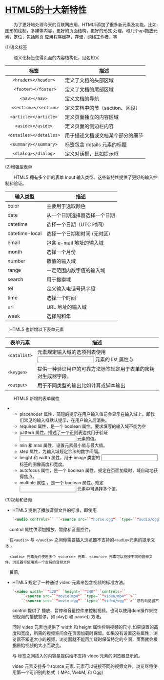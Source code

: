 # [HTML5的十大新特性](https://www.cnblogs.com/vicky1018/p/7705223.html)

　　为了更好地处理今天的互联网应用，HTML5添加了很多新元素及功能，比如: 图形的绘制，多媒体内容，更好的页面结构，更好的形式 处理，和几个api拖放元素，定位，包括网页 应用程序缓存，存储，网络工作者，等

(1)语义标签

　　语义化标签使得页面的内容结构化，见名知义

|          标签           | 描述                             |
| :---------------------: | -------------------------------- |
|   `<hrader></header>`   | 定义了文档的头部区域             |
|  ` <footer></footer>`   | 定义了文档的尾部区域             |
|      `<nav></nav>`      | 定义文档的导航                   |
| ` <section></section>`  | 定义文档中的节（section、区段）  |
|  `<article></article>`  | 定义页面独立的内容区域           |
|    `<aside></aside>`    | 定义页面的侧边栏内容             |
| `<detailes></detailes>` | 用于描述文档或文档某个部分的细节 |
|  `<summary></summary>`  | 标签包含 details 元素的标题      |
|   `<dialog></dialog>`   | 定义对话框，比如提示框           |

(2)增强型表单

　　HTML5 拥有多个新的表单 Input 输入类型。这些新特性提供了更好的输入控制和验证。

| 输入类型       | 描述                         |
| -------------- | ---------------------------- |
| color          | 主要用于选取颜色             |
| date           | 从一个日期选择器选择一个日期 |
| datetime       | 选择一个日期（UTC 时间）     |
| datetime-local | 选择一个日期和时间 (无时区)  |
| email          | 包含 e-mail 地址的输入域     |
| month          | 选择一个月份                 |
| number         | 数值的输入域                 |
| range          | 一定范围内数字值的输入域     |
| search         | 用于搜索域                   |
| tel            | 定义输入电话号码字段         |
| time           | 选择一个时间                 |
| url            | URL 地址的输入域             |
| week           | 选择周和年                   |

 　HTML5 也新增以下表单元素

| 表单元素     | 描述                                                         |
| ------------ | ------------------------------------------------------------ |
| `<datalist>` | 元素规定输入域的选项列表使用 <input> 元素的 list 属性与 <datalist> 元素的 id 绑定 |
| `<keygen>`   | 提供一种验证用户的可靠方法标签规定用于表单的密钥对生成器字段。 |
| `<output>`   | 用于不同类型的输出比如计算或脚本输出                         |

　　HTML5 新增的表单属性

- - placehoder 属性，简短的提示在用户输入值前会显示在输入域上。即我们常见的输入框默认提示，在用户输入后消失。
  - required  属性，是一个 boolean 属性。要求填写的输入域不能为空
  - pattern 属性，描述了一个正则表达式用于验证<input> 元素的值。
  - min 和 max 属性，设置元素最小值与最大值。
  - step 属性，为输入域规定合法的数字间隔。
  - height 和 width 属性，用于 image 类型的 <input> 标签的图像高度和宽度。
  - autofocus 属性，是一个 boolean 属性。规定在页面加载时，域自动地获得焦点。
  - multiple 属性 ，是一个 boolean 属性。规定<input> 元素中可选择多个值。　　　

(3)视频和音频

- HTML5 提供了播放音频文件的标准，即使用 <audio> 元素

  ```html
  `<audio controls>`` ``<source src=``"horse.ogg"` `type=``"audio/ogg"``>`` ``<source src=``"horse.mp3"` `type=``"audio/mpeg"``>``您的浏览器不支持 audio 元素。``</audio>`
  ```
  
  

　control 属性供添加播放、暂停和音量控件。

　在`<audio>` 与 `</audio>` 之间你需要插入浏览器不支持的`<audio>`元素的提示文本 。

　`<audio> 元素允许使用多个 <source> 元素. <source> 元素可以链接不同的音频文件，浏览器将使用第一个支持的音频文件`

 

　目前, <audio>元素支持三种音频格式文件: MP3, Wav, 和 Ogg

 

- HTML5 规定了一种通过 video 元素来包含视频的标准方法。

  ```html
  `<video width=``"320"` `height=``"240"` `controls>`` 
      ``<source src=``"movie.mp4"` `type=``"video/mp4"``>`` 
      ``<source src=``"movie.ogg"` `type=``"video/ogg"``>``您的浏览器不支持Video标签。``</video>`
  ```

  control 提供了 播放、暂停和音量控件来控制视频。也可以使用dom操作来控制视频的播放暂停，如 play() 和 pause() 方法。

  同时 video 元素也提供了 width 和 height 属性控制视频的尺寸.如果设置的高度和宽度，所需的视频空间会在页面加载时保留。如果没有设置这些属性，浏览器不知道大小的视频，浏览器就不能再加载时保留特定的空间，页面就会根据原始视频的大小而改变。
  
  与 标签之间插入的内容是提供给不支持 video 元素的浏览器显示的。
  
  video 元素支持多个source 元素. 元素可以链接不同的视频文件。浏览器将使用第一个可识别的格式（ MP4, WebM, 和 Ogg）